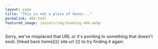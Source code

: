 ```yaml
---
layout: page
title: "This is not a place of honor..."
permalink: 404.html
featured_image: /assets/img/heading-404.webp
---
```


Sorry, we've misplaced that URL or it's pointing to something that doesn't exist. [Head back home]({{ site.url }}) to try finding it again.
